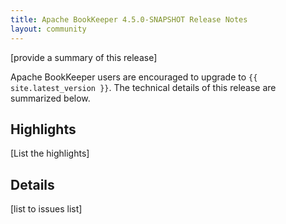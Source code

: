 ```yaml
---
title: Apache BookKeeper 4.5.0-SNAPSHOT Release Notes
layout: community
---
```


[provide a summary of this release]

Apache BookKeeper users are encouraged to upgrade to `{{ site.latest_version }}`. The technical details of this release are summarized
below.

## Highlights

[List the highlights]

## Details

[list to issues list]

